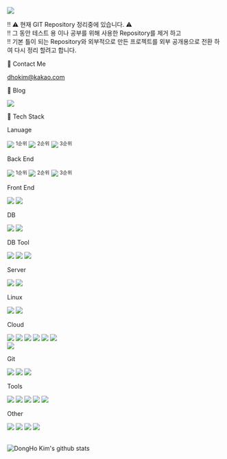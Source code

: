 <img src="https://capsule-render.vercel.app/api?type=waving&color=7b9acc&fontColor=FCF6F5&height=300&section=header&text=DongHo%20KiM&fontSize=90&desc=Backend%20Developer&descAlign=71&descAlignY=65"/>

!! ⚠️ 현재 GIT Repository 정리중에 있습니다. ⚠️ <br>
!! 그 동안 테스트 용 이나 공부를 위해 사용한 Repository를 제거 하고 <br>
!! 기본 틀이 되는 Repository와 외부적으로 만든 프로젝트를 외부 공개용으로 전환 하여 다시 정리 할려고 합니다.

📧 Contact Me

dhokim@kakao.com

📝 Blog

<a href="https://donghokim.tistory.com/">
 <img src="https://img.shields.io/badge/Tistory-000000?style=flat-square&logo=Tistory&logoColor=white">
</a>

<br>

📖 Tech Stack


Lanuage

<div align="left">
  <img src="https://img.shields.io/badge/Java-007396?style=flat-square&logo=Java&logoColor=white"> <sup>1순위</sup>
  <img src="https://img.shields.io/badge/JavaScript-F7DF1E?style=flat-square&logo=JavaScript&logoColor=white"> <sup>2순위</sup>
  <img src="https://img.shields.io/badge/Python-3776AB?style=flat-square&logo=Python&logoColor=white"> <sup>3순위</sup>
</div>

Back End

<div align="left">
  <img src="https://img.shields.io/badge/Spring%20Boot%202.x-6DB33F?style=flat-square&logo=SpringBoot&logoColor=white"> <sup>1순위</sup>
  <img src="https://img.shields.io/badge/Express.js-000000?style=flat-square&logo=Express&logoColor=white"> <sup>2순위</sup>
  <img src="https://img.shields.io/badge/Flask-000000?style=flat-square&logo=Flask&logoColor=white">  <sup>3순위</sup>
</div>

Front End

<div align="left">
  <img src="https://img.shields.io/badge/Vue2-4FC08D?style=flat-square&logo=Vue.js&logoColor=white">
  <img src="https://img.shields.io/badge/Nuxt.js-00DC82?style=flat-square&logo=Nuxt.js&logoColor=white">
</div>

DB

<div align="left">
  <img src="https://img.shields.io/badge/MySQL-4479A1?style=flat-square&logo=MySQL&logoColor=white">
  <img src="https://img.shields.io/badge/Oracle-F80000?style=flat-square&logo=Oracle&logoColor=white">
</div>

DB Tool

<div align="left">
  <img src="https://img.shields.io/badge/WorkBench-4479A1?style=flat-square&logo=MySQL&logoColor=white">
  <img src="https://img.shields.io/badge/DBeaver-4479A1?style=flat-square&logo=MySQL&logoColor=white">
  <img src="https://img.shields.io/badge/Toad%20for%20Oracle-F80000?style=flat-square&logo=Oracle&logoColor=white">
</div>

Server

<div align="left">
  <img src="https://img.shields.io/badge/Tomcat9-F8DC75?style=flat-square&logo=Apache%20Tomcat&logoColor=white">
  <img src="https://img.shields.io/badge/Nginx-009639?style=flat-square&logo=Nginx&logoColor=white">
</div>

Linux

<div align="left">
  <img src="https://img.shields.io/badge/Ubuntu-E95420?style=flat-square&logo=Ubuntu&logoColor=white">
  <img src="https://img.shields.io/badge/RedHat-EE0000?style=flat-square&logo=Red%20Hat&logoColor=white">
</div>

Cloud  

<div align="left">
  <img src="https://img.shields.io/badge/Amazon%20AWS-232F3E?style=flat-square&logo=Amazon%20AWS&logoColor=white">
  <img src="https://img.shields.io/badge/Route53-232F3E?style=flat-square&logo=Amazon%20AWS&logoColor=white">
  <img src="https://img.shields.io/badge/Amazon%20S3-569A31?style=flat-square&logo=Amazon%20S3&logoColor=white">
  <img src="https://img.shields.io/badge/Amazon%20EC2-FF9900?style=flat-square&logo=Amazon%20EC2&logoColor=white">
  <img src="https://img.shields.io/badge/Amazon%20RDS-527FFF?style=flat-square&logo=Amazon%20RDS&logoColor=white">
  <img src="https://img.shields.io/badge/AWS%20Lambda-FF9900?style=flat-square&logo=AWS%20Lambda&logoColor=white">
</div>
<div align="left">
  <img src="https://img.shields.io/badge/Heloku-430098?style=flat-square&logo=Heloku&logoColor=white">
</div>

Git

<div align="left">
  <img src="https://img.shields.io/badge/GitHub-181717?style=flat-square&logo=GitHub&logoColor=white">
  <img src="https://img.shields.io/badge/GitLab-FC6D26?style=flat-square&logo=GitLab&logoColor=white">
  <img src="https://img.shields.io/badge/svn-F8DC75?style=flat-square&logoColor=white">
</div>

Tools

<div align="left">
  <img src="https://img.shields.io/badge/Eclipse%20IDE-2C2255?style=flat-square&logo=Eclipse%20IDE&logoColor=white">
  <img src="https://img.shields.io/badge/Visual%20Studio%20Code-007ACC?style=flat-square&logo=Visual%20Studio%20Code&logoColor=white">
  <img src="https://img.shields.io/badge/IntelliJ%20IDEA-000000?style=flat-square&logo=IntelliJ%20IDEA&logoColor=white">
  <img src="https://img.shields.io/badge/Postman-FF6C37?style=flat-square&logo=Postman&logoColor=white">
  <img src="https://img.shields.io/badge/Swagger-85EA2D?style=flat-square&logo=Swagger&logoColor=white">
</div>

Other

<div align="left">
  <img src="https://img.shields.io/badge/Jenkins-D24939?style=flat-square&logo=Jenkins&logoColor=white">
  <img src="https://img.shields.io/badge/Filezilla-BF0000?style=flat-square&logo=Filezilla&logoColor=white">
  <img src="https://img.shields.io/badge/Gabia-186fb5?style=flat-square&logoColor=white">
  <img src="https://img.shields.io/badge/Putty-0000ff?style=flat-square&logoColor=white">
</div>

<br>

![DongHo Kim's github stats](https://github-readme-stats.vercel.app/api?username=Raconer&show_icons=true)
